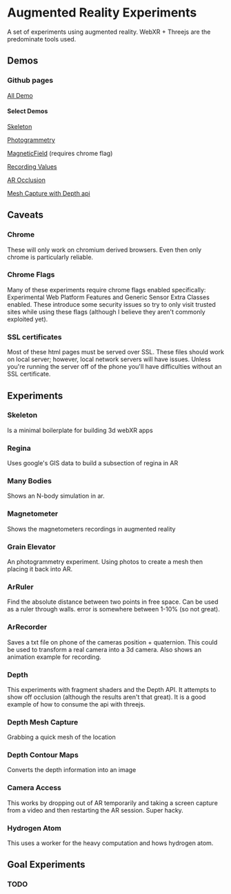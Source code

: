 # Augmented Reality Experiments
A set of experiments using augmented reality. WebXR + Threejs are the predominate tools used.

## Demos

### Github pages
[All Demo](https://graemeniedermayer.github.io/ArExperiments/) 

#### Select Demos
[Skeleton](https://graemeniedermayer.github.io/ArExperiments/html/ArSkeleton.html)

[Photogrammetry](https://graemeniedermayer.github.io/ArExperiments/html/Photogrammetry.html)

[MagneticField](https://graemeniedermayer.github.io/ArExperiments/html/MagneticField.html) (requires chrome flag)

[Recording Values](https://graemeniedermayer.github.io/ArExperiments/html/arRecord.html) 

[AR Occlusion](https://graemeniedermayer.github.io/ArExperiments/html/depthOcclusion.html) 

[Mesh Capture with Depth api](https://graemeniedermayer.github.io/ArExperiments/html/depthMesh.html) 

## Caveats

### Chrome
These will only work on chromium derived browsers. Even then only chrome is particularly reliable.

### Chrome Flags
Many of these experiments require chrome flags enabled specifically: Experimental Web Platform Features and Generic Sensor Extra Classes enabled. These introduce some security issues so try to only visit trusted sites while using these flags (although I believe they aren't commonly exploited yet).

### SSL certificates
Most of these html pages must be served over SSL. These files should work on local server; however, local network servers will have issues. Unless you're running the server off of the phone you'll have difficulties without an SSL certificate.

## Experiments

### Skeleton
Is a minimal boilerplate for building 3d webXR apps

### Regina
Uses google's GIS data to build a subsection of regina in AR

### Many Bodies
Shows an N-body simulation in ar.

### Magnetometer
Shows the magnetometers recordings in augmented reality 

### Grain Elevator
An photogrammetry experiment. Using photos to create a mesh then placing it back into AR.

### ArRuler
Find the absolute distance between two points in free space. Can be used as a ruler through walls. error is somewhere between 1-10% (so not great).

### ArRecorder
Saves a txt file on phone of the cameras position + quaternion. This could be used to transform a real camera into a 3d camera. Also shows an animation example for recording.

### Depth
This experiments with fragment shaders and the Depth API.  It attempts to show off occlusion (although the results aren't that great). It is a good example of how to consume the api with threejs.

### Depth Mesh Capture
Grabbing a quick mesh of the location

### Depth Contour Maps
Converts the depth information into an image

### Camera Access
This works by dropping out of AR temporarily and taking a screen capture from a video and then restarting the AR session. Super hacky.

### Hydrogen Atom
This uses a worker for the heavy computation and hows hydrogen atom. 

## Goal Experiments
 
### TODO
